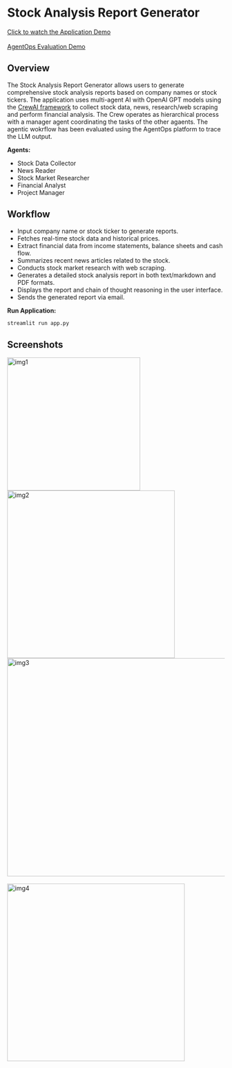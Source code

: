# Stock Analysis Report Generator

[Click to watch the Application Demo](https://drive.google.com/file/d/15O_BUONNgnGq0lsCz9U6X0y-nrmWZKyy/view?usp=sharing)
<br></br>
[AgentOps Evaluation Demo](https://drive.google.com/file/d/1ea3Ka1WERS6YR_ZsEhxuCYXJdrMn1beY/view?usp=sharing)

## Overview
The Stock Analysis Report Generator allows users to generate comprehensive stock analysis reports based on company names or stock tickers. The application uses multi-agent AI with OpenAI GPT models using the [CrewAI framework](https://github.com/crewAIInc/crewAI) to collect stock data, news, research/web scraping and perform financial analysis. The Crew operates as hierarchical process with a manager agent coordinating the tasks of the other agaents. The agentic wokrflow has been evaluated using the AgentOps platform to trace the LLM output.

**Agents:**
- Stock Data Collector
- News Reader
- Stock Market Researcher
- Financial Analyst
- Project Manager

## Workflow
- Input company name or stock ticker to generate reports.
- Fetches real-time stock data and historical prices.
- Extract financial data from income statements, balance sheets and cash flow.
- Summarizes recent news articles related to the stock.
- Conducts stock market research with web scraping. 
- Generates a detailed stock analysis report in both text/markdown and PDF formats.
- Displays the report and chain of thought reasoning in the user interface. 
- Sends the generated report via email.

**Run Application:**
```bash
streamlit run app.py
```

## Screenshots
<img width="308" alt="img1" src="https://github.com/user-attachments/assets/f087f0ab-4a62-4de4-8235-79d588f9acc8">
<img width="388" alt="img2" src="https://github.com/user-attachments/assets/592d5a9b-7118-407e-bb55-39610414ffb6">
<img width="505" alt="img3" src="https://github.com/user-attachments/assets/fef3d724-0c81-49f9-a949-80ccd7e63938"><br></br>
<img width="411" alt="img4" src="https://github.com/user-attachments/assets/5892b045-ab56-4e52-a1eb-92cf7ad8fa15">
